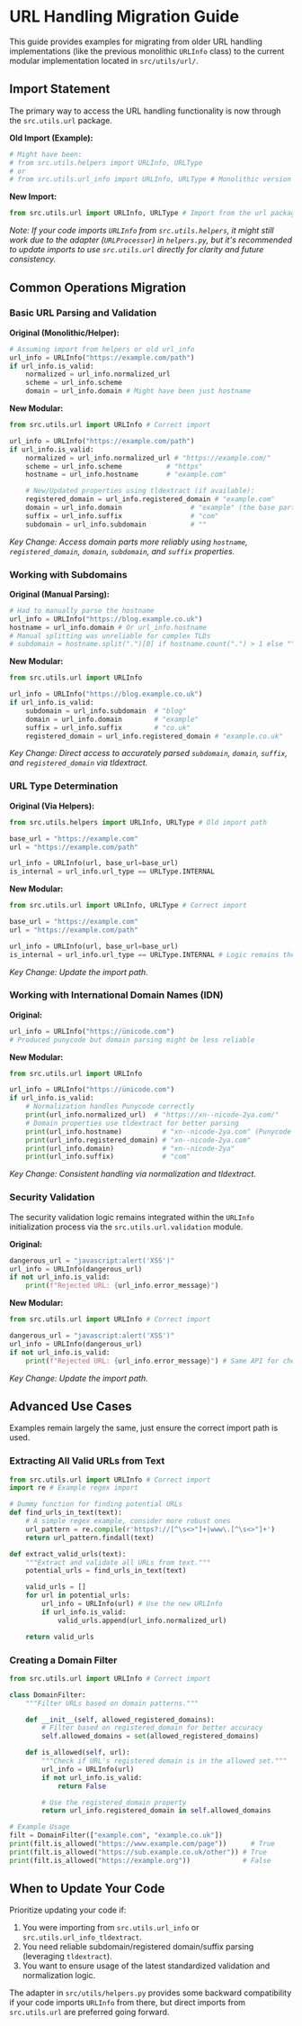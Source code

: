 # URL Handling Migration Guide

This guide provides examples for migrating from older URL handling implementations (like the previous monolithic `URLInfo` class) to the current modular implementation located in `src/utils/url/`.

## Import Statement

The primary way to access the URL handling functionality is now through the `src.utils.url` package.

**Old Import (Example):**
```python
# Might have been:
# from src.utils.helpers import URLInfo, URLType
# or
# from src.utils.url_info import URLInfo, URLType # Monolithic version
```

**New Import:**
```python
from src.utils.url import URLInfo, URLType # Import from the url package __init__
```
*Note: If your code imports `URLInfo` from `src.utils.helpers`, it might still work due to the adapter (`URLProcessor`) in `helpers.py`, but it's recommended to update imports to use `src.utils.url` directly for clarity and future consistency.*

## Common Operations Migration

### Basic URL Parsing and Validation

**Original (Monolithic/Helper):**
```python
# Assuming import from helpers or old url_info
url_info = URLInfo("https://example.com/path")
if url_info.is_valid:
    normalized = url_info.normalized_url
    scheme = url_info.scheme
    domain = url_info.domain # Might have been just hostname
```

**New Modular:**
```python
from src.utils.url import URLInfo # Correct import

url_info = URLInfo("https://example.com/path")
if url_info.is_valid:
    normalized = url_info.normalized_url # "https://example.com/"
    scheme = url_info.scheme           # "https"
    hostname = url_info.hostname       # "example.com"

    # New/Updated properties using tldextract (if available):
    registered_domain = url_info.registered_domain # "example.com"
    domain = url_info.domain                 # "example" (the base part)
    suffix = url_info.suffix                 # "com"
    subdomain = url_info.subdomain           # ""
```
*Key Change: Access domain parts more reliably using `hostname`, `registered_domain`, `domain`, `subdomain`, and `suffix` properties.*

### Working with Subdomains

**Original (Manual Parsing):**
```python
# Had to manually parse the hostname
url_info = URLInfo("https://blog.example.co.uk")
hostname = url_info.domain # Or url_info.hostname
# Manual splitting was unreliable for complex TLDs
# subdomain = hostname.split(".")[0] if hostname.count(".") > 1 else ""
```

**New Modular:**
```python
from src.utils.url import URLInfo

url_info = URLInfo("https://blog.example.co.uk")
if url_info.is_valid:
    subdomain = url_info.subdomain  # "blog"
    domain = url_info.domain        # "example"
    suffix = url_info.suffix        # "co.uk"
    registered_domain = url_info.registered_domain # "example.co.uk"
```
*Key Change: Direct access to accurately parsed `subdomain`, `domain`, `suffix`, and `registered_domain` via tldextract.*

### URL Type Determination

**Original (Via Helpers):**
```python
from src.utils.helpers import URLInfo, URLType # Old import path

base_url = "https://example.com"
url = "https://example.com/path"

url_info = URLInfo(url, base_url=base_url)
is_internal = url_info.url_type == URLType.INTERNAL
```

**New Modular:**
```python
from src.utils.url import URLInfo, URLType # Correct import

base_url = "https://example.com"
url = "https://example.com/path"

url_info = URLInfo(url, base_url=base_url)
is_internal = url_info.url_type == URLType.INTERNAL # Logic remains the same
```
*Key Change: Update the import path.*

### Working with International Domain Names (IDN)

**Original:**
```python
url_info = URLInfo("https://ünicode.com")
# Produced punycode but domain parsing might be less reliable
```

**New Modular:**
```python
from src.utils.url import URLInfo

url_info = URLInfo("https://ünicode.com")
if url_info.is_valid:
    # Normalization handles Punycode correctly
    print(url_info.normalized_url)  # "https://xn--nicode-2ya.com/"
    # Domain properties use tldextract for better parsing
    print(url_info.hostname)          # "xn--nicode-2ya.com" (Punycode form)
    print(url_info.registered_domain) # "xn--nicode-2ya.com"
    print(url_info.domain)            # "xn--nicode-2ya"
    print(url_info.suffix)            # "com"
```
*Key Change: Consistent handling via normalization and tldextract.*

### Security Validation

The security validation logic remains integrated within the `URLInfo` initialization process via the `src.utils.url.validation` module.

**Original:**
```python
dangerous_url = "javascript:alert('XSS')"
url_info = URLInfo(dangerous_url)
if not url_info.is_valid:
    print(f"Rejected URL: {url_info.error_message}")
```

**New Modular:**
```python
from src.utils.url import URLInfo # Correct import

dangerous_url = "javascript:alert('XSS')"
url_info = URLInfo(dangerous_url)
if not url_info.is_valid:
    print(f"Rejected URL: {url_info.error_message}") # Same API for checking validity
```
*Key Change: Update the import path.*

## Advanced Use Cases

Examples remain largely the same, just ensure the correct import path is used.

### Extracting All Valid URLs from Text

```python
from src.utils.url import URLInfo # Correct import
import re # Example regex import

# Dummy function for finding potential URLs
def find_urls_in_text(text):
    # A simple regex example, consider more robust ones
    url_pattern = re.compile(r'https?://[^\s<>"]+|www\.[^\s<>"]+')
    return url_pattern.findall(text)

def extract_valid_urls(text):
    """Extract and validate all URLs from text."""
    potential_urls = find_urls_in_text(text)

    valid_urls = []
    for url in potential_urls:
        url_info = URLInfo(url) # Use the new URLInfo
        if url_info.is_valid:
            valid_urls.append(url_info.normalized_url)

    return valid_urls
```

### Creating a Domain Filter

```python
from src.utils.url import URLInfo # Correct import

class DomainFilter:
    """Filter URLs based on domain patterns."""

    def __init__(self, allowed_registered_domains):
        # Filter based on registered_domain for better accuracy
        self.allowed_domains = set(allowed_registered_domains)

    def is_allowed(self, url):
        """Check if URL's registered domain is in the allowed set."""
        url_info = URLInfo(url)
        if not url_info.is_valid:
            return False

        # Use the registered_domain property
        return url_info.registered_domain in self.allowed_domains

# Example Usage
filt = DomainFilter(["example.com", "example.co.uk"])
print(filt.is_allowed("https://www.example.com/page"))      # True
print(filt.is_allowed("https://sub.example.co.uk/other")) # True
print(filt.is_allowed("https://example.org"))             # False
```

## When to Update Your Code

Prioritize updating your code if:
1.  You were importing from `src.utils.url_info` or `src.utils.url_info_tldextract`.
2.  You need reliable subdomain/registered domain/suffix parsing (leveraging `tldextract`).
3.  You want to ensure usage of the latest standardized validation and normalization logic.

The adapter in `src/utils/helpers.py` provides some backward compatibility if your code imports `URLInfo` from there, but direct imports from `src.utils.url` are preferred going forward.